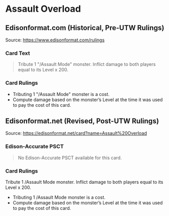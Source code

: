 # Assault Overload

## Edisonformat.com (Historical, Pre-UTW Rulings)

Source: https://www.edisonformat.com/rulings

### Card Text

> Tribute 1 "/Assault Mode" monster. Inflict damage to both players equal to its Level x 200.

### Card Rulings

*   Tributing 1 "/Assault Mode" monster is a cost.
*   Compute damage based on the monster’s Level at the time it was used to pay the cost of this card.

## Edisonformat.net (Revised, Post-UTW Rulings)

Source: https://edisonformat.net/card?name=Assault%20Overload

### Edison-Accurate PSCT

> No Edison-Accurate PSCT available for this card.

### Card Rulings

Tribute 1 /Assault Mode monster. Inflict damage to both players equal to its Level x 200.
*   Tributing 1 /Assault Mode monster is a cost.
*   Compute damage based on the monster’s Level at the time it was used to pay the cost of this card.
            